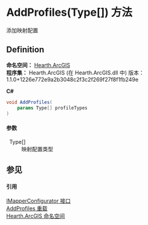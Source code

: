 # AddProfiles(Type[]) 方法


添加映射配置



## Definition
**命名空间：** <a href="N_Hearth_ArcGIS">Hearth.ArcGIS</a>  
**程序集：** Hearth.ArcGIS (在 Hearth.ArcGIS.dll 中) 版本：1.1.0+1226e772e9a2b3048c2f3c2f269f27f8f1fb249e

**C#**
``` C#
void AddProfiles(
	params Type[] profileTypes
)
```



#### 参数
<dl><dt>  Type[]</dt><dd>映射配置类型</dd></dl>

## 参见


#### 引用
<a href="T_Hearth_ArcGIS_IMapperConfigurator">IMapperConfigurator 接口</a>  
<a href="Overload_Hearth_ArcGIS_IMapperConfigurator_AddProfiles">AddProfiles 重载</a>  
<a href="N_Hearth_ArcGIS">Hearth.ArcGIS 命名空间</a>  
